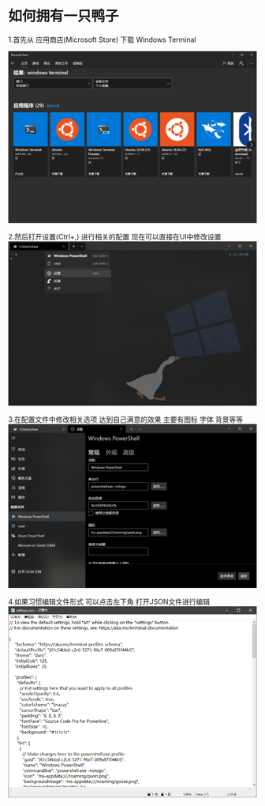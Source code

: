 # 如何拥有一只鸭子

1.首先从 应用商店(Microsoft Store) 下载 Windows Terminal

![windows_terminal](windows_terminal.png)

2.然后打开设置(Ctrl+,) 进行相关的配置 现在可以直接在UI中修改设置
![windows_terminal2](windows_terminal2.png)

3.在配置文件中修改相关选项 达到自己满意的效果 主要有图标 字体 背景等等
![windows_terminal3](windows_terminal3.png)

4.如果习惯编辑文件形式 可以点击左下角 打开JSON文件进行编辑
![json](json.png)
